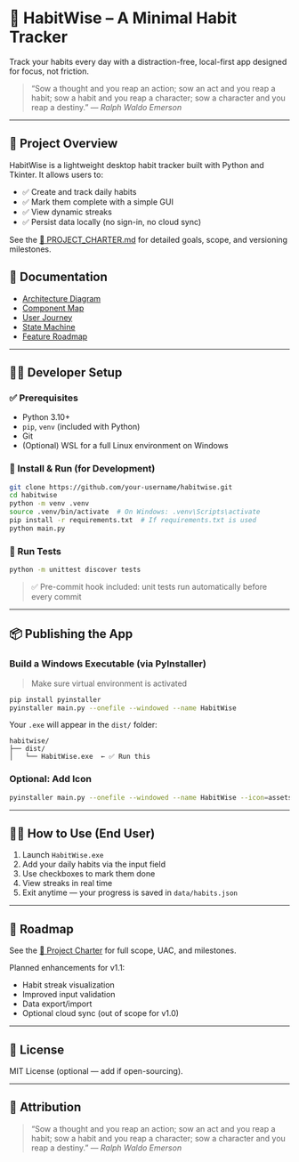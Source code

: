 # 🌱 HabitWise – A Minimal Habit Tracker

Track your habits every day with a distraction-free, local-first app designed for focus, not friction.

> “Sow a thought and you reap an action; sow an act and you reap a habit; sow a habit and you reap a character; sow a character and you reap a destiny.” 
> — *Ralph Waldo Emerson*

---

## 📘 Project Overview

HabitWise is a lightweight desktop habit tracker built with Python and Tkinter. It allows users to:

- ✅ Create and track daily habits
- ✅ Mark them complete with a simple GUI
- ✅ View dynamic streaks
- ✅ Persist data locally (no sign-in, no cloud sync)

See the [📄 PROJECT_CHARTER.md](./PROJECT_CHARTER.md) for detailed goals, scope, and versioning milestones.

## 📂 Documentation

- [Architecture Diagram](docs/architecture.md)
- [Component Map](docs/components.md)
- [User Journey](docs/user-journey.md)
- [State Machine](docs/state-machine.md)
- [Feature Roadmap](docs/roadmap.md)

---

## 🧑‍💻 Developer Setup

### ✅ Prerequisites

- Python 3.10+
- `pip`, `venv` (included with Python)
- Git
- (Optional) WSL for a full Linux environment on Windows

### 🚀 Install & Run (for Development)

```bash
git clone https://github.com/your-username/habitwise.git
cd habitwise
python -m venv .venv
source .venv/bin/activate  # On Windows: .venv\Scripts\activate
pip install -r requirements.txt  # If requirements.txt is used
python main.py
```

### 🔎 Run Tests

```bash
python -m unittest discover tests
```

> ✅ Pre-commit hook included: unit tests run automatically before every commit

---

## 📦 Publishing the App

### Build a Windows Executable (via PyInstaller)

> Make sure virtual environment is activated

```bash
pip install pyinstaller
pyinstaller main.py --onefile --windowed --name HabitWise
```

Your `.exe` will appear in the `dist/` folder:

```
habitwise/
├── dist/
│   └── HabitWise.exe  ← ✅ Run this
```

### Optional: Add Icon

```bash
pyinstaller main.py --onefile --windowed --name HabitWise --icon=assets/icon.ico
```

---

## 🧑‍🏫 How to Use (End User)

1. Launch `HabitWise.exe`
2. Add your daily habits via the input field
3. Use checkboxes to mark them done
4. View streaks in real time
5. Exit anytime — your progress is saved in `data/habits.json`

---

## 🧭 Roadmap

See the [📘 Project Charter](./PROJECT_CHARTER.md) for full scope, UAC, and milestones.

Planned enhancements for v1.1:
- Habit streak visualization
- Improved input validation
- Data export/import
- Optional cloud sync (out of scope for v1.0)

---

## 📜 License

MIT License (optional — add if open-sourcing).

---

## 💬 Attribution

> “Sow a thought and you reap an action; sow an act and you reap a habit; sow a habit and you reap a character; sow a character and you reap a destiny.” 
> — *Ralph Waldo Emerson*
